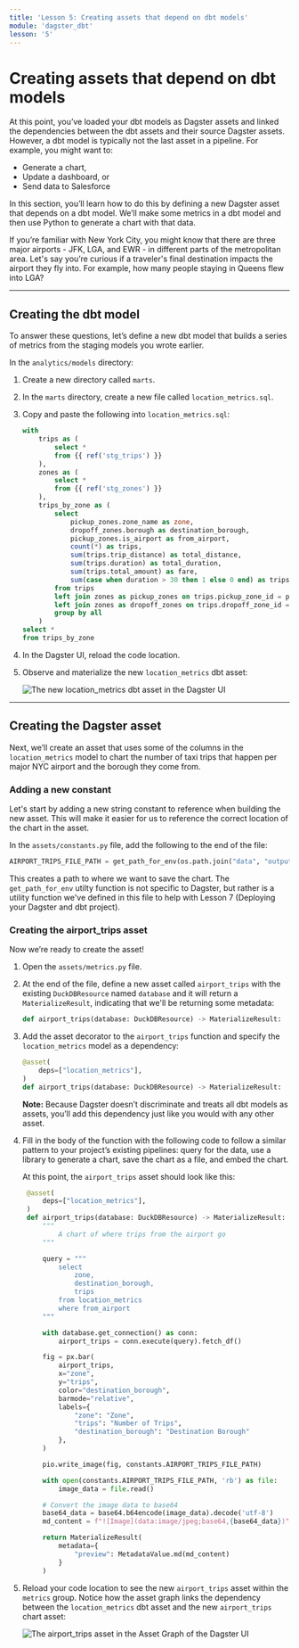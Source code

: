 ```yaml
---
title: 'Lesson 5: Creating assets that depend on dbt models'
module: 'dagster_dbt'
lesson: '5'
---
```


# Creating assets that depend on dbt models

At this point, you’ve loaded your dbt models as Dagster assets and linked the dependencies between the dbt assets and their source Dagster assets. However, a dbt model is typically not the last asset in a pipeline. For example, you might want to:

- Generate a chart,
- Update a dashboard, or
- Send data to Salesforce

In this section, you’ll learn how to do this by defining a new Dagster asset that depends on a dbt model. We’ll make some metrics in a dbt model and then use Python to generate a chart with that data.

If you’re familiar with New York City, you might know that there are three major airports - JFK, LGA, and EWR - in different parts of the metropolitan area. Let's say you’re curious if a traveler's final destination impacts the airport they fly into. For example, how many people staying in Queens flew into LGA?

---

## Creating the dbt model

To answer these questions, let’s define a new dbt model that builds a series of metrics from the staging models you wrote earlier. 

In the `analytics/models` directory:

1. Create a new directory called `marts`.
2. In the `marts` directory, create a new file called `location_metrics.sql`. 
3. Copy and paste the following into `location_metrics.sql`: 
    
    ```sql
    with
        trips as (
            select *
            from {{ ref('stg_trips') }}
        ),
        zones as (
            select *
            from {{ ref('stg_zones') }}
        ),
        trips_by_zone as (
            select
                pickup_zones.zone_name as zone,
                dropoff_zones.borough as destination_borough,
                pickup_zones.is_airport as from_airport,
                count(*) as trips,
                sum(trips.trip_distance) as total_distance,
                sum(trips.duration) as total_duration,
                sum(trips.total_amount) as fare,
                sum(case when duration > 30 then 1 else 0 end) as trips_over_30_min
            from trips
            left join zones as pickup_zones on trips.pickup_zone_id = pickup_zones.zone_id
            left join zones as dropoff_zones on trips.dropoff_zone_id = dropoff_zones.zone_id
            group by all
        )
    select *
    from trips_by_zone
    ```
    
4. In the Dagster UI, reload the code location. 
5. Observe and materialize the new `location_metrics` dbt asset:

   ![The new location_metrics dbt asset in the Dagster UI](/images/dagster-dbt/lesson-5/new-location-metrics-asset.png)

---

## Creating the Dagster asset

Next, we’ll create an asset that uses some of the columns in the `location_metrics` model to chart the number of taxi trips that happen per major NYC airport and the borough they come from.

### Adding a new constant

Let's start by adding a new string constant to reference when building the new asset. This will make it easier for us to reference the correct location of the chart in the asset.

In the `assets/constants.py` file, add the following to the end of the file:

```python
AIRPORT_TRIPS_FILE_PATH = get_path_for_env(os.path.join("data", "outputs", "airport_trips.png"))
``` 

This creates a path to where we want to save the chart. The `get_path_for_env` utilty function is not specific to Dagster, but rather is a utility function we've defined in this file to help with Lesson 7 (Deploying your Dagster and dbt project).

### Creating the airport_trips asset

Now we’re ready to create the asset!

1. Open the `assets/metrics.py` file.
2. At the end of the file, define a new asset called `airport_trips` with the existing `DuckDBResource` named `database` and it will return a `MaterializeResult`, indicating that we'll be returning some metadata:
    
    ```python
    def airport_trips(database: DuckDBResource) -> MaterializeResult:
    ```
    
3. Add the asset decorator to the `airport_trips` function and specify the `location_metrics` model as a dependency:
    
    ```python
    @asset(
        deps=["location_metrics"],
    )
    def airport_trips(database: DuckDBResource) -> MaterializeResult:
    ```
    
    **Note:** Because Dagster doesn’t discriminate and treats all dbt models as assets, you’ll add this dependency just like you would with any other asset.
    
4. Fill in the body of the function with the following code to follow a similar pattern to your project’s existing pipelines: query for the data, use a library to generate a chart, save the chart as a file, and embed the chart.

   At this point, the `airport_trips` asset should look like this:
    
   ```python
    @asset(
        deps=["location_metrics"],
    )
    def airport_trips(database: DuckDBResource) -> MaterializeResult:
        """
            A chart of where trips from the airport go
        """

        query = """
            select
                zone,
                destination_borough,
                trips
            from location_metrics
            where from_airport
        """

        with database.get_connection() as conn:
            airport_trips = conn.execute(query).fetch_df()

        fig = px.bar(
            airport_trips,
            x="zone",
            y="trips",
            color="destination_borough",
            barmode="relative",
            labels={
                "zone": "Zone",
                "trips": "Number of Trips",
                "destination_borough": "Destination Borough"
            },
        )

        pio.write_image(fig, constants.AIRPORT_TRIPS_FILE_PATH)

        with open(constants.AIRPORT_TRIPS_FILE_PATH, 'rb') as file:
            image_data = file.read()

        # Convert the image data to base64
        base64_data = base64.b64encode(image_data).decode('utf-8')
        md_content = f"![Image](data:image/jpeg;base64,{base64_data})"

        return MaterializeResult(
            metadata={
                "preview": MetadataValue.md(md_content)
            }
        )
   ```

5. Reload your code location to see the new `airport_trips` asset within the `metrics` group. Notice how the asset graph links the dependency between the `location_metrics` dbt asset and the new `airport_trips` chart asset:

   ![The airport_trips asset in the Asset Graph of the Dagster UI](/images/dagster-dbt/lesson-5/airport-trips-asset.png)